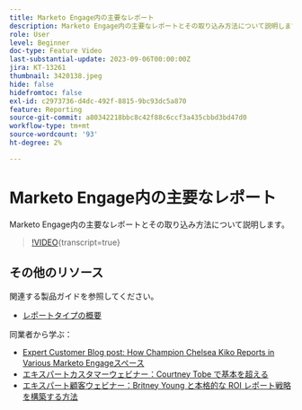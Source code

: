 ```yaml
---
title: Marketo Engage内の主要なレポート
description: Marketo Engage内の主要なレポートとその取り込み方法について説明します。
role: User
level: Beginner
doc-type: Feature Video
last-substantial-update: 2023-09-06T00:00:00Z
jira: KT-13261
thumbnail: 3420138.jpeg
hide: false
hidefromtoc: false
exl-id: c2973736-d4dc-492f-8815-9bc93dc5a870
feature: Reporting
source-git-commit: a80342218bbc8c42f88c6ccf3a435cbbd3bd47d0
workflow-type: tm+mt
source-wordcount: '93'
ht-degree: 2%

---
```


# Marketo Engage内の主要なレポート

Marketo Engage内の主要なレポートとその取り込み方法について説明します。

>[!VIDEO](https://video.tv.adobe.com/v/3420138/?learn=on){transcript=true}

## その他のリソース

関連する製品ガイドを参照してください。

* [ レポートタイプの概要 ](https://experienceleague.adobe.com/docs/marketo/using/product-docs/reporting/basic-reporting/report-types/report-type-overview.html?lang=ja)

同業者から学ぶ：

* [Expert Customer Blog post: How Champion Chelsea Kiko Reports in Various Marketo Engageスペース ](https://nation.marketo.com/t5/product-blogs/how-marketo-champion-chelsea-kiko-reports-in-various-marketo/ba-p/242627)
* [ エキスパートカスタマーウェビナー：Courtney Tobe で基本を超える ](https://nation.marketo.com/t5/product-blogs/on-demand-webinar-beyond-the-basics-marketo-reporting/ba-p/302116)
* [ エキスパート顧客ウェビナー：Britney Young と本格的な ROI レポート戦略を構築する方法 ](https://nation.marketo.com/t5/product-blogs/on-demand-webinar-rounding-out-your-reporting-how-to-build-a/ba-p/319082)
